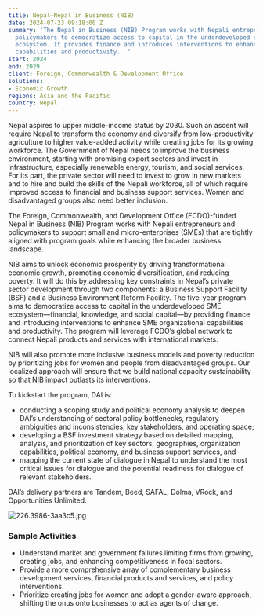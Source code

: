 ```yaml
---
title: Nepal—Nepal in Business (NIB)
date: 2024-07-23 09:18:00 Z
summary: 'The Nepal in Business (NIB) Program works with Nepali entrepreneurs and
  policymakers to democratize access to capital in the underdeveloped small and micro-enterprises
  ecosystem. It provides finance and introduces interventions to enhance SME organizational
  capabilities and productivity.  '
start: 2024
end: 2029
client: Foreign, Commonwealth & Development Office
solutions:
- Economic Growth
regions: Asia and the Pacific
country: Nepal
---
```


Nepal aspires to upper middle-income status by 2030. Such an ascent will require Nepal to transform the economy and diversify from low-productivity agriculture to higher value-added activity while creating jobs for its growing workforce. The Government of Nepal needs to improve the business environment, starting with promising export sectors and invest in infrastructure, especially renewable energy, tourism, and social services. For its part, the private sector will need to invest to grow in new markets and to hire and build the skills of the Nepali workforce, all of which require improved access to financial and business support services. Women and disadvantaged groups also need better inclusion. 

The Foreign, Commonwealth, and Development Office (FCDO)-funded Nepal in Business (NIB) Program works with Nepali entrepreneurs and policymakers to support small and micro-enterprises (SMEs) that are tightly aligned with program goals while enhancing the broader business landscape.
 
NIB aims to unlock economic prosperity by driving transformational economic growth, promoting economic diversification, and reducing poverty. It will do this by addressing key constraints in Nepal’s private sector development through two components: a Business Support Facility (BSF) and a Business Environment Reform Facility. The five-year program aims to democratize access to capital in the underdeveloped SME ecosystem—financial, knowledge, and social capital—by providing finance and introducing interventions to enhance SME organizational capabilities and productivity. The program will leverage FCDO’s global network to connect Nepali products and services with international markets. 

NIB will also promote more inclusive business models and poverty reduction by prioritizing jobs for women and people from disadvantaged groups. Our localized approach will ensure that we build national capacity sustainability so that NIB impact outlasts its interventions.
 
To kickstart the program, DAI is:
- conducting a scoping study and political economy analysis to deepen DAI’s understanding of sectoral policy bottlenecks, regulatory ambiguities and inconsistencies, key stakeholders, and operating space;  
- developing a BSF investment strategy based on detailed mapping, analysis, and prioritization of key sectors, geographies, organization capabilities, political economy, and business support services, and
- mapping the current state of dialogue in Nepal to understand the most critical issues for dialogue and the potential readiness for dialogue of relevant stakeholders.  

DAI’s delivery partners are Tandem, Beed, SAFAL, Dolma, VRock, and Opportunities Unlimited. 

![226.3986-3aa3c5.jpg](/uploads/226.3986-3aa3c5.jpg)

### Sample Activities 

* Understand market and government failures limiting firms from growing, creating jobs, and enhancing competitiveness in focal sectors. 
* Provide a more comprehensive array of complementary business development services, financial products and services, and policy interventions. 
* Prioritize creating jobs for women and adopt a gender-aware approach, shifting the onus onto businesses to act as agents of change. 